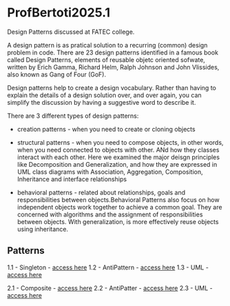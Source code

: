 # ProfBertoti2025.1

Design Patterns discussed at FATEC college.

A design pattern is as pratical solution to a recurring (common) design problem in code. There are 23 design patterns identified in a famous book called Design Patterns, elements of reusable objetc oriented sofwate, written by Erich Gamma, Richard Helm, Ralph Johnson and John Vlissides, also known as Gang of Four (GoF).

Design patterns help to create a design vocabulary. Rather than having to explain the details of a design solution over, and over again, you can simplify the discussion by having a suggestive word to describe it.

There are 3 different types of design patterns:

* creation patterns - when you need to create or cloning objects

* structural patterns - when you need to compose objects, in other words, when you need connected to objects with other. ANd how they classes interact with each other. Here we examined the major deisgn principles like Decomposition and Generalization, and how they are expressed in UML class diagrams with Association, Aggregation, Composition, Inheritance and interface relationships

* behavioral patterns - related about relationships, goals and responsibilities between objects.Behavioral Patterns also focus on how independent objects work together to achieve a common goal. They are concerned with algorithms and the assignment of responsibilities between objects. With generalization, is more effectively reuse objects using inheritance.

## Patterns

1.1 - Singleton - [access here](./singleton/DatabaseSingleton.Java)
1.2 - AntiPattern - [access here](./singleton/AntiPatterns.Java)
1.3 - UML - [access here](./singleton/singletonUMLExp.png)


2.1 - Composite - [access here](./composite/Composite.Java)
2.2 - AntiPatter - [access here](./composite/AntiPatterns.Java)
2.3 - UML - [access here](./composite/compositeUML.png)